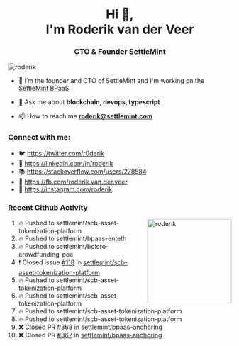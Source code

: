 <h1 align="center">Hi 👋,<br/> I'm Roderik van der Veer</h1>
<h3 align="center">CTO & Founder SettleMint</h3>

<p align="left"> <img src="https://komarev.com/ghpvc/?username=roderik" alt="roderik" /> </p>

- 🔭 I’m the founder and CTO of SettleMint and I'm working on the [SettleMint BPaaS](https://settlemint.com)

- 💬 Ask me about **blockchain, devops, typescript**

- 📫 How to reach me **roderik@settlemint.com**



### Connect with me:

- 🐦 https://twitter.com/r0derik
- 🏢 https://linkedin.com/in/roderik
- 📚 https://stackoverflow.com/users/278584
- 🙊 https://fb.com/roderik.van.der.veer
- 📸 https://instagram.com/roderik

### Recent Github Activity
<img src="https://github-readme-stats.vercel.app/api?username=roderik&show_icons=true&count_private=true" alt="roderik" align="right" height="190" />

<!--START_SECTION:activity-->
1. 🔥 Pushed to settlemint/scb-asset-tokenization-platform
2. 🔥 Pushed to settlemint/bpaas-enteth
3. 🔥 Pushed to settlemint/bolero-crowdfunding-poc
4. ❗️ Closed issue [#118](https://github.com/settlemint/scb-asset-tokenization-platform/issues/118) in [settlemint/scb-asset-tokenization-platform](https://github.com/settlemint/scb-asset-tokenization-platform)
5. 🔥 Pushed to settlemint/scb-asset-tokenization-platform
6. 🔥 Pushed to settlemint/scb-asset-tokenization-platform
7. 🔥 Pushed to settlemint/scb-asset-tokenization-platform
8. 🔥 Pushed to settlemint/scb-asset-tokenization-platform
9. ❌ Closed PR [#368](https://github.com/settlemint/bpaas-anchoring/pull/368) in [settlemint/bpaas-anchoring](https://github.com/settlemint/bpaas-anchoring)
10. ❌ Closed PR [#367](https://github.com/settlemint/bpaas-anchoring/pull/367) in [settlemint/bpaas-anchoring](https://github.com/settlemint/bpaas-anchoring)
<!--END_SECTION:activity-->